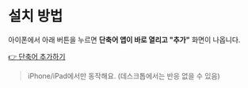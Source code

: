 # 설치 방법

아이폰에서 아래 버튼을 누르면 **단축어 앱이 바로 열리고 "추가"** 화면이 나옵니다.

[👉 단축어 추가하기](shortcuts://import-shortcut?url=https%3A%2F%2Fopthappy.github.io%2Fcoupangyj%2Fcoupang.shortcut&name=CoupangShortcut&silent=false)

> iPhone/iPad에서만 동작해요. (데스크톱에서는 반응 없을 수 있음)
